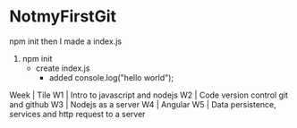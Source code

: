# NotmyFirstGit
npm init then I made a index.js

1. npm init
   - create index.js
     - added console.log("hello world");

Week | Tile
W1 | Intro to javascript and nodejs
W2 | Code version control git and github
W3 | Nodejs as a server
W4 | Angular
W5 | Data persistence, services and http request to a server
